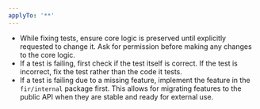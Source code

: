```yaml
---
applyTo: '**'
---
```


- While fixing tests, ensure core logic is preserved until explicitly requested to change it. Ask for permission before making any changes to the core logic.
- If a test is failing, first check if the test itself is correct. If the test is incorrect, fix the test rather than the code it tests.
- If a test is failing due to a missing feature, implement the feature in the `fir/internal` package first. This allows for migrating features to the public API when they are stable and ready for external use.
